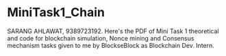 # MiniTask1_Chain
SARANG AHLAWAT, 9389723192. Here's the PDF of Mini Task 1 theoretical and code for blockchain simulation, Nonce mining and Consensus mechanism tasks given to me by BlockseBlock as Blockchain Dev. Intern.
